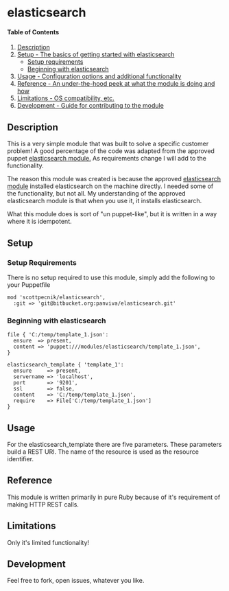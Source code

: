 # elasticsearch

#### Table of Contents

1. [Description](#description)
1. [Setup - The basics of getting started with elasticsearch](#setup)
    * [Setup requirements](#setup-requirements)
    * [Beginning with elasticsearch](#beginning-with-elasticsearch)
1. [Usage - Configuration options and additional functionality](#usage)
1. [Reference - An under-the-hood peek at what the module is doing and how](#reference)
1. [Limitations - OS compatibility, etc.](#limitations)
1. [Development - Guide for contributing to the module](#development)

## Description

This is a very simple module that was built to solve a specific customer problem!
A good percentage of the code was adapted from the approved puppet [elasticsearch
module.](https://github.com/elastic/puppet-elasticsearch/)  As requirements
change I will add to the functionality.

The reason this module was created is because the approved [elasticsearch
module](https://github.com/elastic/puppet-elasticsearch/) installed elasticsearch
on the machine directly.  I needed some of the functionality, but not all.
My understanding of the approved elasticsearch module is that when you use it,
it installs elasticsearch.

What this module does is sort of "un puppet-like", but it is written in a way
where it is idempotent.

## Setup

### Setup Requirements

There is no setup required to use this module, simply add the following to your Puppetfile

```
mod 'scottpecnik/elasticsearch',
  :git => 'git@bitbucket.org:panviva/elasticsearch.git'
```

### Beginning with elasticsearch

```
file { 'C:/temp/template_1.json':
  ensure  => present,
  content => 'puppet:///modules/elasticsearch/template_1.json',
}

elasticsearch_template { 'template_1':
  ensure     => present,
  servername => 'localhost',
  port       => '9201',
  ssl        => false,
  content    => 'C:/temp/template_1.json',
  require    => File['C:/temp/template_1.json']
}
```

## Usage

For the elasticsearch_template there are five parameters.  These parameters
build a REST URI.  The name of the resource is used as the resource identifier.

## Reference

This module is written primarily in pure Ruby because of it's requirement of
making HTTP REST calls.

## Limitations

Only it's limited functionality!

## Development

Feel free to fork, open issues, whatever you like.
